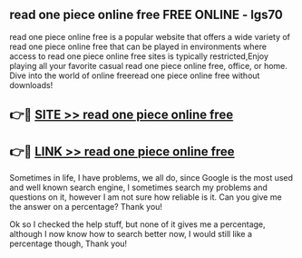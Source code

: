 ## read one piece online free FREE ONLINE - lgs70

read one piece online free is a popular website that offers a wide variety of read one piece online free that can be played in environments where access to read one piece online free sites is typically restricted,Enjoy playing all your favorite casual read one piece online free, office, or home. Dive into the world of online freeread one piece online free without downloads!

## 👉🔴 [SITE >> read one piece online free](http://news.freeplayer.one?title=read_one_piece_online_free&ref=FRRE)

## 👉🔴 [LINK >> read one piece online free](http://news.freeplayer.one?title=read_one_piece_online_free&ref=FREE)

Sometimes in life, I have problems, we all do, since Google is the most used and well known search engine, I sometimes search my problems and questions on it, however I am not sure how reliable is it. Can you give me the answer on a percentage? Thank you!

Ok so I checked the help stuff, but none of it gives me a percentage, although I now know how to search better now, I would still like a percentage though, Thank you!